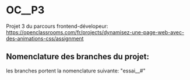 # OC__P3
Projet 3 du parcours frontend-dévelopeur:  https://openclassrooms.com/fr/projects/dynamisez-une-page-web-avec-des-animations-css/assignment

## Nomenclature des branches du projet:
les branches portent la nomenclature suivante: "essai__#"